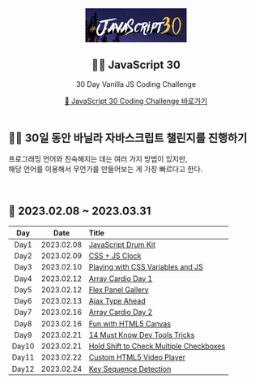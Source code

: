 <div align="center">
  <img width="200px;" src="./images/javascript_30.png"/>
</div>
<h2 align="center">💪🏻 JavaScript 30</h2>
<p align="center">30 Day Vanilla JS Coding Challenge</p>
<div align="center">
    <a href="https://javascript30.com/">🔗 JavaScript 30 Coding Challenge 바로가기</a>
</div>

<br>

## 💪🏻 30일 동안 바닐라 자바스크립트 챌린지를 진행하기

프로그래밍 언어와 친숙해지는 데는 여러 가지 방법이 있지만,  
해당 언어를 이용해서 무언가를 만들어보는 게 가장 빠르다고 한다.

<br>

## 📆 2023.02.08 ~ 2023.03.31

|  Day  |    Date    | Title                                                                                                       |
| :---: | :--------: | :---------------------------------------------------------------------------------------------------------- |
| Day1  | 2023.02.08 | [JavaScript Drum Kit](https://github.com/mireyhgnay/javascript-30-days/tree/main/Day1)                      |
| Day2  | 2023.02.09 | [CSS + JS Clock](https://github.com/mireyhgnay/javascript-30-days/tree/main/Day2)                           |
| Day3  | 2023.02.10 | [Playing with CSS Variables and JS](https://github.com/mireyhgnay/javascript-30-days/tree/main/Day3)        |
| Day4  | 2023.02.12 | [Array Cardio Day 1](https://github.com/mireyhgnay/javascript-30-days/tree/main/Day4)                       |
| Day5  | 2023.02.12 | [Flex Panel Gallery](https://github.com/mireyhgnay/javascript-30-days/tree/main/Day5)                       |
| Day6  | 2023.02.13 | [Ajax Type Ahead](https://github.com/mireyhgnay/javascript-30-days/tree/main/Day6)                          |
| Day7  | 2023.02.16 | [Array Cardio Day 2](https://github.com/mireyhgnay/javascript-30-days/tree/main/Day7)                       |
| Day8  | 2023.02.16 | [Fun with HTML5 Canvas](https://github.com/mireyhgnay/javascript-30-days/tree/main/Day8)                    |
| Day9  | 2023.02.21 | [14 Must Know Dev Tools Tricks](https://github.com/mireyhgnay/javascript-30-days/tree/main/Day9)            |
| Day10 | 2023.02.21 | [Hold Shift to Check Multiple Checkboxes](https://github.com/mireyhgnay/javascript-30-days/tree/main/Day10) |
| Day11 | 2023.02.22 | [Custom HTML5 Video Player](https://github.com/mireyhgnay/javascript-30-days/tree/main/Day11)               |
| Day12 | 2023.02.24 | [Key Sequence Detection](https://github.com/mireyhgnay/javascript-30-days/tree/main/Day12)                  |
